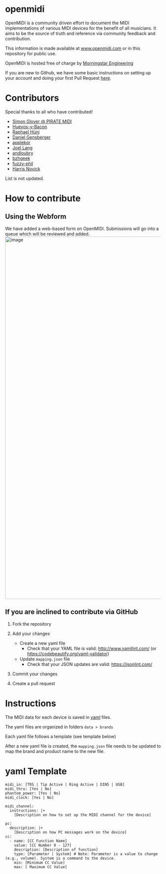 # openmidi
OpenMIDI is a community driven effort to document the MIDI implementations of various MIDI devices for the benefit of all musicians. It aims to be the source of truth and reference via community feedback and contribution. 

This information is made available at www.openmidi.com or in this repository for public use. 

OpenMIDI is hosted free of charge by [Morningstar Engineering](https://www.morningstar.io)

If you are new to Github, we have some basic instructions on setting up your account and doing your first Pull Request [here](https://morningstarengineering.atlassian.net/wiki/spaces/MMS/pages/219906049/Contributing+to+the+MIDI+Dictionary).

# Contributors
Special thanks to all who have contributed! 
- [Simon Glover @ PIRATE MIDI](https://piratemidi.com)
- [Huevos-y-Bacon](https://github.com/Huevos-y-Bacon)
- [Raphael Hüni](https://github.com/rafhun)
- [Daniel Gensberger](https://github.com/danielgensberger)
- [applekor](https://github.com/applekor)
- [Joel Lang](https://github.com/joellang)
- [andloubry](https://github.com/andloubry)
- [bzhgeek](https://github.com/bzhgeek)
- [fuzzy-phil](https://github.com/fuzzy-phil)
- [Harris Novick](https://github.com/lightyrs)

List is not updated.

# How to contribute
## Using the Webform
We have added a web-based form on OpenMIDI. Submissions will go into a queue which will be reviewed and added.
<img width="1170" alt="image" src="https://user-images.githubusercontent.com/6988852/193741306-50339e8d-39af-47a4-a33b-5d83af011c30.png">

## If you are inclined to contribute via GitHub
1. Fork the repository
2. Add your changes
   - Create a new yaml file
     - Check that your YAML file is valid: http://www.yamllint.com/ (or https://codebeautify.org/yaml-validator)
   - Update `mapping.json` file
     - Check that your JSON updates are valid: https://jsonlint.com/
   
3. Commit your changes
4. Create a pull request


# Instructions
The MIDI data for each device is saved in [yaml](https://docs.ansible.com/ansible/latest/reference_appendices/YAMLSyntax.html) files. 

The yaml files are organized in folders `data > brands`

Each yaml file follows a template (see template below)

After a new yaml file is created, the `mapping.json` file needs to be updated to map the brand and product name to the new file.

# yaml Template
    midi_in: [TRS | Tip Active | Ring Active | DIN5 | USB]
    midi_thru: [Yes | No]
    phantom_power: [Yes | No]
    midi_clock: [Yes | No]

    midi_channel: 
      instructions: |+
        [Description on how to set up the MIDI channel for the device]

    pc: 
      description: |+
        [Description on how PC messages work on the device]
    cc: 
      - name: [CC Function Name]
        value: [CC Number 0 - 127]
        description: [Description of function]
        type: [Parameter | System] # Note: Parameter is a value to change (e.g., volume). System is a command to the device.
        min: [Minimum CC Value]
        max: [ Maximum CC Value]


